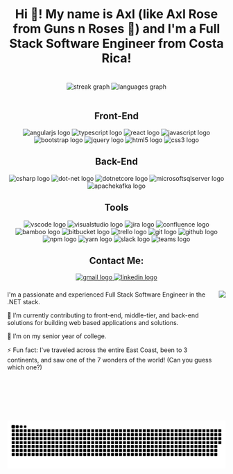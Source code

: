 <h1 align="center">Hi 👋! My name is Axl (like Axl Rose from Guns n Roses 🤘) and I'm a Full Stack Software Engineer from Costa Rica!</h1>

###
<div align="center"> 
  <img src="https://komarev.com/ghpvc/?username=AxlNuneze&style=flat-square&color=blue" alt=""/> 
</div>
<div align="center">
  <img src="https://streak-stats.demolab.com?user=AxlNunez&locale=en&mode=daily&theme=dracula&hide_border=false&border_radius=5" height="150" alt="streak graph"  />
  <img src="https://github-readme-stats.vercel.app/api/top-langs?username=AxlNunez&locale=en&hide_title=false&layout=compact&card_width=320&langs_count=10&theme=dracula&hide_border=false" height="150" alt="languages graph"  />
</div>
<br />

<div align="center">
<h2 align="center">Front-End</h2>
        <img src="https://cdn.jsdelivr.net/gh/devicons/devicon/icons/angularjs/angularjs-original.svg" height="60" alt="angularjs logo" />
        <img src="https://cdn.jsdelivr.net/gh/devicons/devicon/icons/typescript/typescript-original.svg" height="60" alt="typescript logo"  />
        <img src="https://cdn.jsdelivr.net/gh/devicons/devicon/icons/react/react-original-wordmark.svg" height="60" alt="react logo"  />
        <img src="https://cdn.jsdelivr.net/gh/devicons/devicon/icons/javascript/javascript-original.svg" height="60" alt="javascript logo"  />
        <img src="https://cdn.jsdelivr.net/gh/devicons/devicon/icons/bootstrap/bootstrap-original-wordmark.svg" height="60" alt="bootstrap logo"  />
        <img src="https://cdn.jsdelivr.net/gh/devicons/devicon/icons/jquery/jquery-plain-wordmark.svg" height="60" alt="jquery logo"  />
        <img src="https://cdn.jsdelivr.net/gh/devicons/devicon/icons/html5/html5-original.svg" height="60" alt="html5 logo"  />
        <img src="https://cdn.jsdelivr.net/gh/devicons/devicon/icons/css3/css3-original.svg" height="60" alt="css3 logo"  />
  <h2 align="center">Back-End</h2>
        <img src="https://cdn.jsdelivr.net/gh/devicons/devicon/icons/csharp/csharp-original.svg" height="60" alt="csharp logo"  />
        <img src="https://cdn.jsdelivr.net/gh/devicons/devicon/icons/dot-net/dot-net-plain-wordmark.svg" height="60" alt="dot-net logo"  />
        <img src="https://cdn.jsdelivr.net/gh/devicons/devicon/icons/dotnetcore/dotnetcore-original.svg" height="60" alt="dotnetcore logo"  />
        <img src="https://cdn.simpleicons.org/microsoftsqlserver/CC2927" height="60" alt="microsoftsqlserver logo"  />
        <img src="https://skillicons.dev/icons?i=kafka" height="60" alt="apachekafka logo"  />
  <h2 align="center">Tools</h2>
        <img src="https://cdn.jsdelivr.net/gh/devicons/devicon/icons/vscode/vscode-original.svg" height="60" alt="vscode logo"  />
        <img src="https://cdn.jsdelivr.net/gh/devicons/devicon/icons/visualstudio/visualstudio-plain.svg" height="60" alt="visualstudio logo"  />
        <img src="https://cdn.jsdelivr.net/gh/devicons/devicon/icons/jira/jira-original.svg" height="60" alt="jira logo"  />
        <img src="https://cdn.jsdelivr.net/gh/devicons/devicon/icons/confluence/confluence-original.svg" height="60" alt="confluence logo"  />
        <img src="https://cdn.jsdelivr.net/gh/devicons/devicon/icons/bamboo/bamboo-original.svg" height="60" alt="bamboo logo"  />
        <img src="https://cdn.jsdelivr.net/gh/devicons/devicon/icons/bitbucket/bitbucket-original.svg" height="60" alt="bitbucket logo"  />
        <img src="https://cdn.jsdelivr.net/gh/devicons/devicon/icons/trello/trello-plain.svg" height="60" alt="trello logo"  />
        <img src="https://cdn.jsdelivr.net/gh/devicons/devicon/icons/git/git-original.svg" height="60" alt="git logo"  />
        <img src="https://skillicons.dev/icons?i=github" height="60" alt="github logo"  />
        <img src="https://cdn.jsdelivr.net/gh/devicons/devicon/icons/npm/npm-original-wordmark.svg" height="60" alt="npm logo"  />
        <img src="https://cdn.jsdelivr.net/gh/devicons/devicon/icons/yarn/yarn-original.svg" height="60" alt="yarn logo"  />
        <img src="https://cdn.jsdelivr.net/gh/devicons/devicon/icons/slack/slack-original.svg" height="60" alt="slack logo"  />
        <img src="https://upload.wikimedia.org/wikipedia/commons/c/c9/Microsoft_Office_Teams_%282018%E2%80%93present%29.svg" height="60" alt="teams logo" />
</div>

###

<div align="center">
  <h2> Contact Me: </h2>
  <a href="FullStackAxl@gmail.com" target="_blank">
    <img src="https://img.shields.io/static/v1?message=Gmail&logo=gmail&label=&color=D14836&logoColor=white&labelColor=&style=for-the-badge" height="35" alt="gmail logo"  />
  </a>
  <a href="https://linkedin.com/in/AxlNunez" target="_blank">
    <img src="https://img.shields.io/static/v1?message=LinkedIn&logo=linkedin&label=&color=0077B5&logoColor=white&labelColor=&style=for-the-badge" height="35" alt="linkedin logo"  />
  </a>
</div>

###

<img align="right" height="300" src="https://www.mygo.ge/uploads/blog/1584023795.jpg"  />

###

<p align="left">
  I'm a passionate and experienced Full Stack Software Engineer in the .NET stack.
  
  🔭 I’m currently contributing to front-end, middle-tier, and back-end solutions for building web based applications and solutions.    
  
  🌱 I’m on my senior year of college.
  
  ⚡ Fun fact: I've traveled across the entire East Coast, been to 3 continents, and saw one of the 7 wonders of the world! (Can you guess which one?)
</p>

###

<br clear="both">

<picture>
  <source media="(prefers-color-scheme: dark)" srcset="https://raw.githubusercontent.com/AxlNunez/AxlNunez/output/github-snake-dark.svg" />
  <source media="(prefers-color-scheme: light)" srcset="https://raw.githubusercontent.com/AxlNunez/AxlNunez/output/github-snake.svg" />
  <img alt="github-snake" src="github-snake.svg" />
</picture>

###
